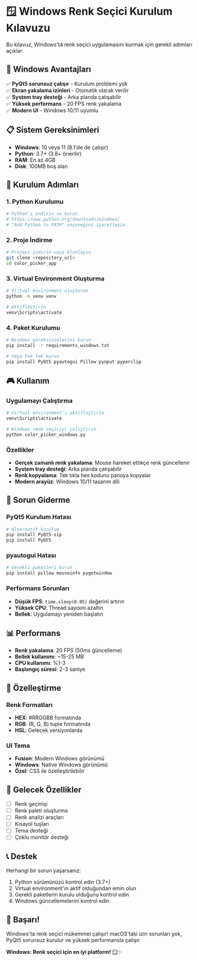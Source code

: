 # 🪟 Windows Renk Seçici Kurulum Kılavuzu

Bu kılavuz, Windows'ta renk seçici uygulamasını kurmak için gerekli adımları açıklar.

## 🎯 Windows Avantajları

✅ **PyQt5 sorunsuz çalışır** - Kurulum problemi yok  
✅ **Ekran yakalama izinleri** - Otomatik olarak verilir  
✅ **System tray desteği** - Arka planda çalışabilir  
✅ **Yüksek performans** - 20 FPS renk yakalama  
✅ **Modern UI** - Windows 10/11 uyumlu  

## 📋 Sistem Gereksinimleri

- **Windows**: 10 veya 11 (8.1'de de çalışır)
- **Python**: 3.7+ (3.8+ önerilir)
- **RAM**: En az 4GB
- **Disk**: 100MB boş alan

## 🚀 Kurulum Adımları

### 1. Python Kurulumu
```bash
# Python'ı indirin ve kurun
# https://www.python.org/downloads/windows/
# "Add Python to PATH" seçeneğini işaretleyin
```

### 2. Proje İndirme
```bash
# Projeyi indirin veya klonlayın
git clone <repository_url>
cd color_picker_app
```

### 3. Virtual Environment Oluşturma
```bash
# Virtual environment oluşturun
python -m venv venv

# Aktifleştirin
venv\Scripts\activate
```

### 4. Paket Kurulumu
```bash
# Windows gereksinimlerini kurun
pip install -r requirements_windows.txt

# Veya tek tek kurun
pip install PyQt5 pyautogui Pillow pynput pyperclip
```

## 🎮 Kullanım

### Uygulamayı Çalıştırma
```bash
# Virtual environment'ı aktifleştirin
venv\Scripts\activate

# Windows renk seçiciyi çalıştırın
python color_picker_windows.py
```

### Özellikler
- **Gerçek zamanlı renk yakalama**: Mouse hareket ettikçe renk güncellenir
- **System tray desteği**: Arka planda çalışabilir
- **Renk kopyalama**: Tek tıkla hex kodunu panoya kopyalar
- **Modern arayüz**: Windows 10/11 tasarım dili

## 🔧 Sorun Giderme

### PyQt5 Kurulum Hatası
```bash
# Alternatif kurulum
pip install PyQt5-sip
pip install PyQt5
```

### pyautogui Hatası
```bash
# Gerekli paketleri kurun
pip install pillow mouseinfo pygetwindow
```

### Performans Sorunları
- **Düşük FPS**: `time.sleep(0.05)` değerini artırın
- **Yüksek CPU**: Thread sayısını azaltın
- **Bellek**: Uygulamayı yeniden başlatın

## 📊 Performans

- **Renk yakalama**: 20 FPS (50ms güncelleme)
- **Bellek kullanımı**: ~15-25 MB
- **CPU kullanımı**: %1-3
- **Başlangıç süresi**: 2-3 saniye

## 🎨 Özelleştirme

### Renk Formatları
- **HEX**: #RRGGBB formatında
- **RGB**: (R, G, B) tuple formatında
- **HSL**: Gelecek versiyonlarda

### UI Tema
- **Fusion**: Modern Windows görünümü
- **Windows**: Native Windows görünümü
- **Özel**: CSS ile özelleştirilebilir

## 🚀 Gelecek Özellikler

- [ ] Renk geçmişi
- [ ] Renk paleti oluşturma
- [ ] Renk analizi araçları
- [ ] Kısayol tuşları
- [ ] Tema desteği
- [ ] Çoklu monitör desteği

## 📞 Destek

Herhangi bir sorun yaşarsanız:
1. Python sürümünüzü kontrol edin (3.7+)
2. Virtual environment'ın aktif olduğundan emin olun
3. Gerekli paketlerin kurulu olduğunu kontrol edin
4. Windows güncellemelerini kontrol edin

## 🎉 Başarı!

Windows'ta renk seçici mükemmel çalışır! macOS'taki izin sorunları yok, PyQt5 sorunsuz kurulur ve yüksek performansla çalışır.

**Windows: Renk seçici için en iyi platform!** 🪟✨
